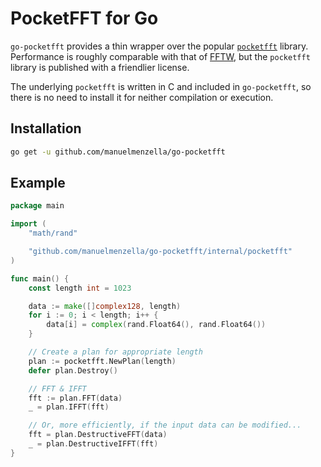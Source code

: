 # PocketFFT for Go

`go-pocketfft` provides a thin wrapper over the popular
[`pocketfft`](https://gitlab.mpcdf.mpg.de/mtr/pocketfft) library.
Performance is roughly comparable with that of [FFTW](http://www.fftw.org),
but the `pocketfft` library is published with a friendlier license.

The underlying `pocketfft` is written in C and included in `go-pocketfft`, so
there is no need to install it for neither compilation or execution.

## Installation

```sh
go get -u github.com/manuelmenzella/go-pocketfft
```

## Example

```go
package main

import (
	"math/rand"

    "github.com/manuelmenzella/go-pocketfft/internal/pocketfft"
)

func main() {
	const length int = 1023

	data := make([]complex128, length)
	for i := 0; i < length; i++ {
		data[i] = complex(rand.Float64(), rand.Float64())
	}

    // Create a plan for appropriate length
	plan := pocketfft.NewPlan(length)
	defer plan.Destroy()

	// FFT & IFFT
	fft := plan.FFT(data)
	_ = plan.IFFT(fft)

	// Or, more efficiently, if the input data can be modified...
	fft = plan.DestructiveFFT(data)
	_ = plan.DestructiveIFFT(fft)
}
```
